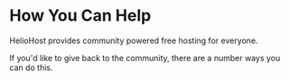 # How You Can Help

HelioHost provides community powered free hosting for everyone. 

If you'd like to give back to the community, there are a number ways you can do this.